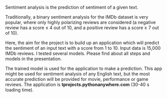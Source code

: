Sentiment analysis is the prediction of sentiment  of a given text.

Traditionally, a binary sentiment analysis for the IMDb dataset is very popular, where only highly polarizing reviews 
are considered (a negative review has a score ≤ 4 out of 10, and a positive review has a score ≥ 7 out of 10). 

Here, the aim for the project is to build up an application which will predict the sentiment of an input text with a score from 1 to 10. 
Input data is 15,000 IMDb reviews. I tested several models. Please find about all steps and models in the presentation.  

The trained model is used for the application to make a prediction. This app might be used for sentiment analysis of 
any English text, but the most accurate prediction will be provided for movie, performance or game reviews.
The application is __tprojects.pythonanywhere.com__ (30-40 s loading time).
